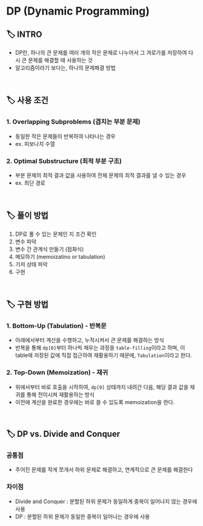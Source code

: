# DP (Dynamic Programming)

## 🏷 INTRO
- DP란, 하나의 큰 문제를 여러 개의 작은 문제로 나누어서 그 겨로가를 저장하여 다시 큰 문제를 해결할 때 사용하는 것
- 알고리즘이라기 보다는, 하나의 문제해결 방법
<br/>

## 🏷 사용 조건
### 1. Overlapping Subproblems (겹치는 부분 문제)
- 동일한 작은 문제들이 반복하여 나타나는 경우
- ex. 피보나치 수열

### 2. Optimal Substructure (최적 부분 구조)
- 부분 문제의 최적 결과 값을 사용하여 전체 문제의 최적 결과를 낼 수 있는 경우
- ex. 최단 경로
<br/>

## 🏷 풀이 방법
1. DP로 풀 수 있는 문제인 지 조건 확인
2. 변수 파악
3. 변수 간 관계식 만들기 (점화식)
4. 메모하기 (memoizatino or tabulation)
5. 기저 상태 파악
6. 구현
<br/>

## 🏷 구현 방법
### 1. Bottom-Up (Tabulation) - 반복문
- 아래에서부터 계산을 수행하고, 누적시켜서 큰 문제를 해결하는 방식
- 반복을 통해 `dp[0]`부터 하나씩 채우는 과정을 `table-filling`이라고 하며, 이 table에 저장된 값에 직접 접근하여 재활용하기 때문에, `Tabulation`이라고 한다.

### 2. Top-Down (Memoization) - 재귀
- 위에서부터 바로 호출을 시작하여, `dp[0]` 상태까지 내려간 다음, 해당 결과 값을 재귀를 통해 전이시켜 재활용하는 방식
- 이전에 계산을 완료한 경우에는 바로 쓸 수 있도록 memoization을 한다.
<br/>

## 🏷 DP vs. Divide and Conquer
### 공통점
- 주어진 문제를 작게 쪼개서 하위 문제로 해결하고, 연계적으로 큰 문제를 해결한다

### 차이점
- Divide and Conquer : 분할된 하위 문제가 동일하게 중복이 일어나지 않는 경우에 사용
- DP : 분할된 하위 문제가 동일한 중복이 일어나는 경우에 사용